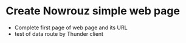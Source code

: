 # Create Nowrouz simple web page
  - Complete first page of web page and its URL 
  - test of data route by Thunder client